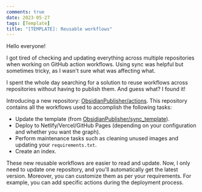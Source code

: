 ```yaml
---
comments: true
date: 2023-05-27
tags: [Template]
title: "[TEMPLATE]: Reusable workflows"
---
```


Hello everyone!

I got tired of checking and updating everything across multiple repositories when working on GitHub action workflows. Using sync was helpful but sometimes tricky, as I wasn't sure what was affecting what.

I spent the whole day searching for a solution to reuse workflows across repositories without having to publish them. And guess what? I found it!

Introducing a new repository: [ObsidianPublisher/actions](https://github.com/ObsidianPublisher/actions). This repository contains all the workflows used to accomplish the following tasks:

- Update the template (from [ObsidianPublisher/sync_template](https://github.com/ObsidianPublisher/sync_template)).
- Deploy to Netlify/Vercel/GitHub Pages (depending on your configuration and whether you want the graph).
- Perform maintenance tasks such as cleaning unused images and updating your `requirements.txt`.
- Create an index.

These new reusable workflows are easier to read and update. Now, I only need to update one repository, and you'll automatically get the latest version. Moreover, you can customize them as per your requirements. For example, you can add specific actions during the deployment process.

